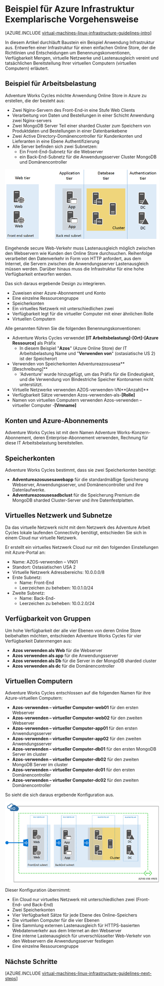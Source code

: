 <properties
    pageTitle="Beispiel für Infrastruktur Exemplarische Vorgehensweise | Microsoft Azure"
    description="Lernen Sie die Key Entwurf und Implementierung von Richtlinien für die Bereitstellung von eine Beispiel-Infrastruktur in Azure aus."
    documentationCenter=""
    services="virtual-machines-linux"
    authors="iainfoulds"
    manager="timlt"
    editor=""
    tags="azure-resource-manager"/>

<tags
    ms.service="virtual-machines-linux"
    ms.workload="infrastructure-services"
    ms.tgt_pltfrm="vm-linux"
    ms.devlang="na"
    ms.topic="article"
    ms.date="09/08/2016"
    ms.author="iainfou"/>

# <a name="example-azure-infrastructure-walkthrough"></a>Beispiel für Azure Infrastruktur Exemplarische Vorgehensweise

[AZURE.INCLUDE [virtual-machines-linux-infrastructure-guidelines-intro](../../includes/virtual-machines-linux-infrastructure-guidelines-intro.md)] 

In diesem Artikel durchläuft Baustein ein Beispiel Anwendung Infrastruktur aus. Entwerfen einer Infrastruktur für einen einfachen Online Store, der die Richtlinien und Entscheidungen um Benennungskonventionen, Verfügbarkeit Mengen, virtuelle Netzwerke und Lastenausgleich vereint und tatsächlichen Bereitstellung Ihrer virtuellen Computern (virtuellen Computern) erläutert.


## <a name="example-workload"></a>Beispiel für Arbeitsbelastung

Adventure Works Cycles möchte Anwendung Online Store in Azure zu erstellen, die der besteht aus:

- Zwei Nginx-Servern des Front-End-in eine Stufe Web Clients
- Verarbeitung von Daten und Bestellungen in einer Schicht Anwendung zwei Nginx-servers
- Zwei MongoDB Server Teil einer sharded Cluster zum Speichern von Produktdaten und Bestellungen in einer Datenbankebene
- Zwei Active Directory-Domänencontroller für Kundenkonten und Lieferanten in eine Ebene Authentifizierung
- Alle Server befinden sich zwei Subnetzen:
    - Ein Front-End-Subnetz für die Webserver 
    - ein Back-End-Subnetz für die Anwendungsserver Cluster MongoDB und Domänencontroller

![Diagramm der verschiedenen Ebenen für die Anwendungsinfrastruktur](./media/virtual-machines-common-infrastructure-service-guidelines/example-tiers.png)

Eingehende secure Web-Verkehr muss Lastenausgleich möglich zwischen den Webservern wie Kunden den Online Store durchsuchen. Reihenfolge verarbeitet den Datenverkehr in Form von HTTP anfordert, aus dem Internet, die Servern zwischen die Anwendungsserver Lastenausgleich müssen werden. Darüber hinaus muss die Infrastruktur für eine hohe Verfügbarkeit entworfen werden.

Das sich daraus ergebende Design zu integrieren.

- Zuweisen einer Azure-Abonnement und Konto
- Eine einzelne Ressourcengruppe
- Speicherkonten
- Ein virtuelles Netzwerk mit unterschiedlichen zwei
- Verfügbarkeit legt für die virtueller Computer mit einer ähnlichen Rolle
- Virtuellen Computern

Alle genannten führen Sie die folgenden Benennungskonventionen:

- Adventure Works Cycles verwendet **[IT Arbeitsbelastung]-[Ort]-[Azure Ressource]** als Präfix
    - In diesem Beispiel "**Azos**" (Azure Online Store) der IT Arbeitsbelastung Name und "**Verwenden von**" (ostasiatische US 2) ist der Speicherort
- Verwenden von Speicherkonten Adventureazosusesa**[Beschreibung]**
    - 'Adventure' wurde hinzugefügt, um das Präfix für die Eindeutigkeit, und die Verwendung von Bindestriche Speicher Kontonamen nicht unterstützt.
- Virtuelle Netzwerke verwenden AZOS-verwenden-VN**[Anzahl]**
- Verfügbarkeit Sätze verwenden Azos-verwenden-als-**[Rolle]**
- Namen von virtuellen Computern verwenden Azos-verwenden – virtueller Computer -**[Vmname]**


## <a name="azure-subscriptions-and-accounts"></a>Konten und Azure-Abonnements

Adventure Works Cycles ist mit dem Namen Adventure Works-Konzern-Abonnement, deren Enterprise-Abonnement verwenden, Rechnung für diese IT Arbeitsbelastung bereitstellen.


## <a name="storage-accounts"></a>Speicherkonten

Adventure Works Cycles bestimmt, dass sie zwei Speicherkonten benötigt:

- **Adventureazosusesawebapp** für die standardmäßige Speicherung Webserver, Anwendungsserver, und Domänencontroller und ihre Datenlaufwerke.
- **Adventureazosusesadbclust** für die Speicherung Premium die MongoDB sharded Cluster-Server und ihre Datenfestplatten.


## <a name="virtual-network-and-subnets"></a>Virtuelles Netzwerk und Subnetze

Da das virtuelle Netzwerk nicht mit dem Netzwerk des Adventure Arbeit Cycles lokale laufenden Connectivity benötigt, entschieden Sie sich in einem Cloud nur virtuelle Netzwerk.

Er erstellt ein virtuelles Netzwerk Cloud nur mit den folgenden Einstellungen mit Azure-Portal an:

- Name: AZOS-verwenden – VN01
- Standort: Ostasiatischen USA 2
- Virtuelle Netzwerk Adressbereichs: 10.0.0.0/8
- Erste Subnetz:
    - Name: Front-End
    - Leerzeichen zu beheben: 10.0.1.0/24
- Zweite Subnetz:
    - Name: Back-End-
    - Leerzeichen zu beheben: 10.0.2.0/24


## <a name="availability-sets"></a>Verfügbarkeit von Gruppen

Um hohe Verfügbarkeit der alle vier Ebenen von deren Online Store beibehalten möchten, entschieden Adventure Works Cycles für vier Verfügbarkeit Datenmengen aus:

- **Azos verwenden als Web** für die Webserver
- **Azos verwenden als app** für die Anwendungsserver
- **Azos verwenden als Db** für die Server in der MongoDB sharded cluster
- **Azos verwenden als dc** für die Domänencontroller


## <a name="virtual-machines"></a>Virtuellen Computern

Adventure Works Cycles entschlossen auf die folgenden Namen für ihre Azure-virtuellen Computern:

- **Azos-verwenden – virtueller Computer-web01** für den ersten Webserver
- **Azos-verwenden – virtueller Computer-web02** für den zweiten Webserver
- **Azos-verwenden – virtueller Computer-app01** für den ersten Anwendungsserver
- **Azos-verwenden – virtueller Computer-app02** für den zweiten Anwendungsserver
- **Azos-verwenden – virtueller Computer-db01** für den ersten MongoDB Server im cluster
- **Azos-verwenden – virtueller Computer-db02** für den zweiten MongoDB Server im cluster
- **Azos-verwenden – virtueller Computer-dc01** für den ersten Domänencontroller
- **Azos-verwenden – virtueller Computer-dc02** für den zweiten Domänencontroller

So sieht die sich daraus ergebende Konfiguration aus.

![Endgültige Anwendungsinfrastruktur in Azure bereitgestellt](./media/virtual-machines-common-infrastructure-service-guidelines/example-config.png)

Dieser Konfiguration übernimmt:

- Ein Cloud nur virtuelles Netzwerk mit unterschiedlichen zwei (Front-End- und Back-End)
- Zwei Speicherkonten
- Vier Verfügbarkeit Sätze für jede Ebene des Online-Speichers
- Die virtuellen Computer für die vier Ebenen
- Eine Sammlung externen Lastenausgleich für HTTPS-basierten Webdatenverkehr aus dem Internet an den Webserver
- Eine interne Lastenausgleich für unverschlüsselter Web-Verkehr von den Webservern die Anwendungsserver festlegen
- Eine einzelne Ressourcengruppe


## <a name="next-steps"></a>Nächste Schritte

[AZURE.INCLUDE [virtual-machines-linux-infrastructure-guidelines-next-steps](../../includes/virtual-machines-linux-infrastructure-guidelines-next-steps.md)] 